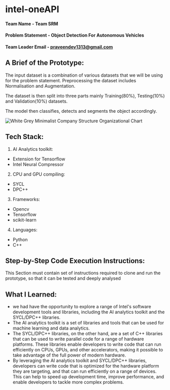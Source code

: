 # intel-oneAPI

#### Team Name - Team SRM
#### Problem Statement - Object Detection For Autonomous Vehicles  
#### Team Leader Email - praveendev1313@gmail.com

## A Brief of the Prototype:
  


  The input dataset is a combination of various datasets that we will be using for the problem statement. Preprocessing the dataset includes Normalisation and Augmentation. 
  
  The dataset is then split into three parts mainly Training(80%), Testing(10%) and Validation(10%) datasets.

  The model then classifies, detects and segments the object accordingly.

  ![White   Grey Minimalist Company Structure Organizational Chart](https://github.com/adijams01/intel-oneAPI/assets/92617405/8bb18d84-c9d1-445c-8631-4184bca41fa1)

  
## Tech Stack: 
   1. AI Analytics toolkit:
   * Extension for Tensorflow
   * Intel Neural Compressor
   
   2. CPU and GPU compiling:
   * SYCL
   * DPC++
   3. Frameworks:
   * Opencv
   * Tensorflow
   * scikit-learn
   4. Languages:
   * Python
   * C++
   
## Step-by-Step Code Execution Instructions:
  This Section must contain set of instructions required to clone and run the prototype, so that it can be tested and deeply analysed
  
## What I Learned:
* we had have the opportunity to explore a range of Intel's software development tools and libraries, including the AI analytics toolkit and the SYCL/DPC++ libraries.
* The AI analytics toolkit is a set of libraries and tools that can be used for machine learning and data analytics.
* The SYCL/DPC++ libraries, on the other hand, are a set of C++ libraries that can be used to write parallel code for a range of hardware platforms. These libraries enable developers to write code that can run efficiently on CPUs, GPUs, and other accelerators, making it possible to take advantage of the full power of modern hardware.
* By leveraging the AI analytics toolkit and SYCL/DPC++ libraries, developers can write code that is optimized for the hardware platform they are targeting, and that can run efficiently on a range of devices. This can help to speed up development time, improve performance, and enable developers to tackle more complex problems.
